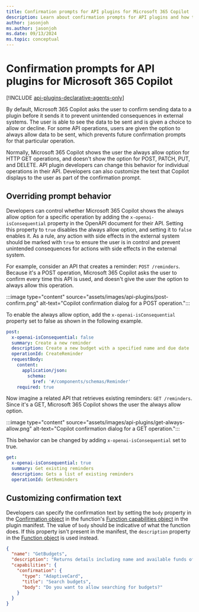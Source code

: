 ```yaml
---
title: Confirmation prompts for API plugins for Microsoft 365 Copilot
description: Learn about confirmation prompts for API plugins and how to change default confirmation behavior for Microsoft 365 Copilot
author: jasonjoh
ms.author: jasonjoh
ms.date: 09/13/2024
ms.topic: conceptual
---
```


# Confirmation prompts for API plugins for Microsoft 365 Copilot

[!INCLUDE [api-plugins-declarative-agents-only](includes/api-plugins-declarative-agents-only.md)]

By default, Microsoft 365 Copilot asks the user to confirm sending data to a plugin before it sends it to prevent unintended consequences in external systems. The user is able to see the data to be sent and is given a choice to allow or decline. For some API operations, users are given the option to always allow data to be sent, which prevents future confirmation prompts for that particular operation.

Normally, Microsoft 365 Copilot shows the user the always allow option for HTTP GET operations, and doesn't show the option for POST, PATCH, PUT, and DELETE. API plugin developers can change this behavior for individual operations in their API. Developers can also customize the text that Copilot displays to the user as part of the confirmation prompt.

## Overriding prompt behavior

Developers can control whether Microsoft 365 Copilot shows the always allow option for a specific operation by adding the `x-openai-isConsequential` property in the OpenAPI document for their API. Setting this property to `true` disables the always allow option, and setting it to `false` enables it. As a rule, any action with side effects in the external system should be marked with `true` to ensure the user is in control and prevent unintended consequences for actions with side effects in the external system.

For example, consider an API that creates a reminder: `POST /reminders`. Because it's a POST operation, Microsoft 365 Copilot asks the user to confirm every time this API is used, and doesn't give the user the option to always allow this operation.

:::image type="content" source="assets/images/api-plugins/post-confirm.png" alt-text="Copilot confirmation dialog for a POST operation.":::

To enable the always allow option, add the `x-openai-isConsequential` property set to false as shown in the following example.

```yml
post:
  x-openai-isConsequential: false
  summary: Create a new reminder
  description: Create a new budget with a specified name and due date
  operationId: CreateReminder
  requestBody:
    content:
      application/json:
        schema:
          $ref: '#/components/schemas/Reminder'
    required: true
```

Now imagine a related API that retrieves existing reminders: `GET /reminders`. Since it's a GET, Microsoft 365 Copilot shows the user the always allow option.

:::image type="content" source="assets/images/api-plugins/get-always-allow.png" alt-text="Copilot confirmation dialog for a GET operation.":::

This behavior can be changed by adding `x-openai-isConsequential` set to true.

```yml
get:
  x-openai-isConsequential: true
  summary: Get existing reminders
  description: Gets a list of existing reminders
  operationId: GetReminders
```

## Customizing confirmation text

Developers can specify the confirmation text by setting the `body` property in the [Confirmation object](api-plugin-manifest.md#confirmation-object) in the function's [Function capabilities object](api-plugin-manifest.md#function-capabilities-object) in the plugin manifest. The value of `body` should be indicative of what the function does. If this property isn't present in the manifest, the `description` property in the [Function object](api-plugin-manifest.md#function-object) is used instead.

```json
{
  "name": "GetBudgets",
  "description": "Returns details including name and available funds of budgets, optionally filtered by budget name",
  "capabilities": {
    "confirmation": {
      "type": "AdaptiveCard",
      "title": "Search budgets",
      "body": "Do you want to allow searching for budgets?"
    }
  }
}
```

